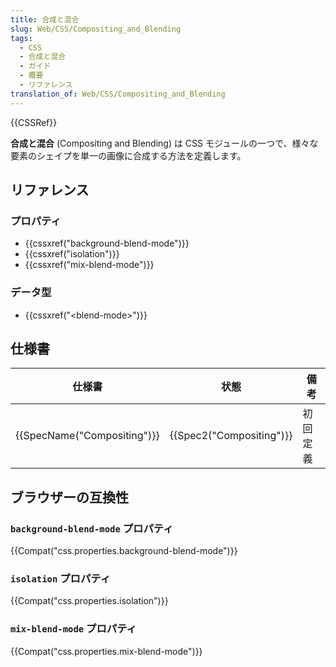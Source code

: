 ```yaml
---
title: 合成と混合
slug: Web/CSS/Compositing_and_Blending
tags:
  - CSS
  - 合成と混合
  - ガイド
  - 概要
  - リファレンス
translation_of: Web/CSS/Compositing_and_Blending
---
```

{{CSSRef}}

**合成と混合** (Compositing and Blending) は CSS モジュールの一つで、様々な要素のシェイプを単一の画像に合成する方法を定義します。

## リファレンス

### プロパティ

- {{cssxref("background-blend-mode")}}
- {{cssxref("isolation")}}
- {{cssxref("mix-blend-mode")}}

### データ型

- {{cssxref("&lt;blend-mode&gt;")}}

## 仕様書

| 仕様書                      | 状態                     | 備考     |
| --------------------------- | ------------------------ | -------- |
| {{SpecName("Compositing")}} | {{Spec2("Compositing")}} | 初回定義 |

## ブラウザーの互換性

### `background-blend-mode` プロパティ

{{Compat("css.properties.background-blend-mode")}}

### `isolation` プロパティ

{{Compat("css.properties.isolation")}}

### `mix-blend-mode` プロパティ

{{Compat("css.properties.mix-blend-mode")}}
